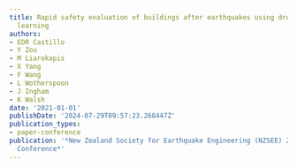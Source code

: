 ```yaml
---
title: Rapid safety evaluation of buildings after earthquakes using drones and machine
  learning
authors:
- EDR Castillo
- Y Zou
- M Liarokapis
- X Yang
- F Wang
- L Wotherspoon
- J Ingham
- K Walsh
date: '2021-01-01'
publishDate: '2024-07-29T09:57:23.268447Z'
publication_types:
- paper-conference
publication: '*New Zealand Society for Earthquake Engineering (NZSEE) 2021 Annual
  Conference*'
---
```

